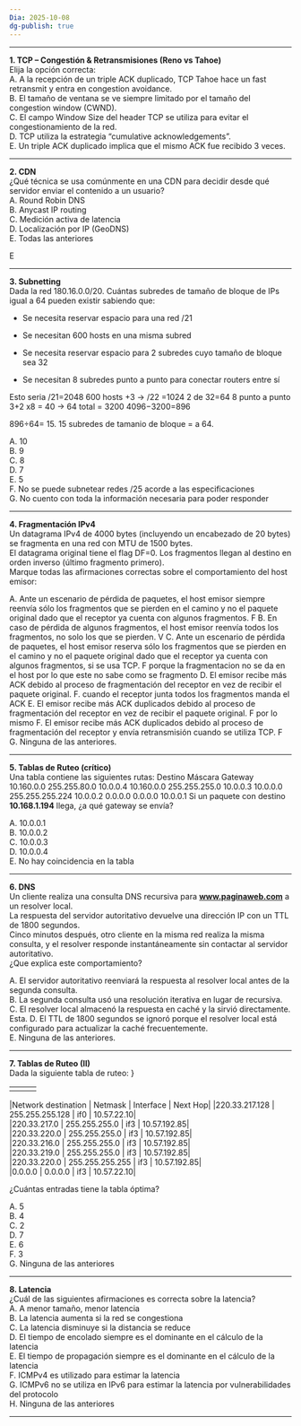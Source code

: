 ```yaml
---
Dia: 2025-10-08
dg-publish: true
---
```

---

**1. TCP – Congestión & Retransmisiones (Reno vs Tahoe)**  
Elija la opción correcta:  
A. A la recepción de un triple ACK duplicado, TCP Tahoe hace un fast retransmit y entra en congestion avoidance.  
B. El tamaño de ventana se ve siempre limitado por el tamaño del congestion window (CWND).  
C. El campo Window Size del header TCP se utiliza para evitar el congestionamiento de la red.  
D. TCP utiliza la estrategia “cumulative acknowledgements”.  
E. Un triple ACK duplicado implica que el mismo ACK fue recibido 3 veces.

---

**2. CDN**  
¿Qué técnica se usa comúnmente en una CDN para decidir desde qué servidor enviar el contenido a un usuario?  
A. Round Robin DNS  
B. Anycast IP routing  
C. Medición activa de latencia  
D. Localización por IP (GeoDNS)  
E. Todas las anteriores

E 

---

**3. Subnetting**  
Dada la red 180.16.0.0/20. Cuántas subredes de tamaño de bloque de IPs igual a 64 pueden existir sabiendo que:

- Se necesita reservar espacio para una red /21
    
- Se necesitan 600 hosts en una misma subred
    
- Se necesita reservar espacio para 2 subredes cuyo tamaño de bloque sea 32
    
- Se necesitan 8 subredes punto a punto para conectar routers entre sí
    

Esto seria /21=2048 
600 hosts +3 -> /22 =1024
2 de 32=64 
8 punto a punto 3+2 x8 = 40 -> 64
total = 3200
4096−3200=896

896÷64= 15. 15 subredes de tamanio de bloque = a 64.

A. 10  
B. 9  
C. 8  
D. 7  
E. 5  
F. No se puede subnetear redes /25 acorde a las especificaciones  
G. No cuento con toda la información necesaria para poder responder

---

**4. Fragmentación IPv4**  
Un datagrama IPv4 de 4000 bytes (incluyendo un encabezado de 20 bytes) se fragmenta en una red con MTU de 1500 bytes.  
El datagrama original tiene el flag DF=0. Los fragmentos llegan al destino en orden inverso (último fragmento primero).  
Marque todas las afirmaciones correctas sobre el comportamiento del host emisor:

A. Ante un escenario de pérdida de paquetes, el host emisor siempre reenvía sólo los fragmentos que se pierden en el camino y no el paquete original dado que el receptor ya cuenta con algunos fragmentos.  F
B. En caso de pérdida de algunos fragmentos, el host emisor reenvía todos los fragmentos, no solo los que se pierden.  V
C. Ante un escenario de pérdida de paquetes, el host emisor reserva sólo los fragmentos que se pierden en el camino y no el paquete original dado que el receptor ya cuenta con algunos fragmentos, si se usa TCP.  F porque la fragmentacion no se da en el host por lo que este no sabe como se fragmento
D. El emisor recibe más ACK debido al proceso de fragmentación del receptor en vez de recibir el paquete original.  F. cuando el receptor junta todos los fragmentos manda el ACK
E. El emisor recibe más ACK duplicados debido al proceso de fragmentación del receptor en vez de recibir el paquete original.  F por lo mismo
F. El emisor recibe más ACK duplicados debido al proceso de fragmentación del receptor y envía retransmisión cuando se utiliza TCP.  F
G. Ninguna de las anteriores.

---

**5. Tablas de Ruteo (crítico)**  
Una tabla contiene las siguientes rutas:
Destino      Máscara         Gateway
10.160.0.0   255.255.80.0    10.0.0.4
10.160.0.0   255.255.255.0   10.0.0.3
10.0.0.0     255.255.255.224 10.0.0.2
0.0.0.0      0.0.0.0         10.0.0.1
Si un paquete con destino **10.168.1.194** llega, ¿a qué gateway se envía?  

A. 10.0.0.1  
B. 10.0.0.2  
C. 10.0.0.3  
D. 10.0.0.4  
E. No hay coincidencia en la tabla  

---

**6. DNS**  
Un cliente realiza una consulta DNS recursiva para **www.paginaweb.com** a un resolver local.  
La respuesta del servidor autoritativo devuelve una dirección IP con un TTL de 1800 segundos.  
Cinco minutos después, otro cliente en la misma red realiza la misma consulta, y el resolver responde instantáneamente sin contactar al servidor autoritativo.  
¿Que explica este comportamiento?  

A. El servidor autoritativo reenviará la respuesta al resolver local antes de la segunda consulta.  
B. La segunda consulta usó una resolución iterativa en lugar de recursiva.  
C. El resolver local almacenó la respuesta en caché y la sirvió directamente.  Esta.
D. El TTL de 1800 segundos se ignoró porque el resolver local está configurado para actualizar la caché frecuentemente.  
E. Ninguna de las anteriores.  

---

**7. Tablas de Ruteo (II)**  
Dada la siguiente tabla de ruteo: }



|     |     |     |
| --- | --- | --- |
|     |     |     |

|Network destination | Netmask | Interface | Next Hop|
|220.33.217.128 | 255.255.255.128 | if0 | 10.57.22.10|  
|220.33.217.0 | 255.255.255.0 | if3 | 10.57.192.85|  
|220.33.220.0 | 255.255.255.0 | if3 | 10.57.192.85|  
|220.33.216.0 | 255.255.255.0 | if3 | 10.57.192.85|  
|220.33.219.0 | 255.255.255.0 | if3 | 10.57.192.85|  
|220.33.220.0 | 255.255.255.255 | if3 | 10.57.192.85|  
|0.0.0.0 | 0.0.0.0 | if3 | 10.57.22.10|

¿Cuántas entradas tiene la tabla óptima?  

A. 5  
B. 4  
C. 2  
D. 7  
E. 6  
F. 3  
G. Ninguna de las anteriores  

---

**8. Latencia**  
¿Cuál de las siguientes afirmaciones es correcta sobre la latencia?  
A. A menor tamaño, menor latencia  
B. La latencia aumenta si la red se congestiona  
C. La latencia disminuye si la distancia se reduce  
D. El tiempo de encolado siempre es el dominante en el cálculo de la latencia  
E. El tiempo de propagación siempre es el dominante en el cálculo de la latencia  
F. ICMPv4 es utilizado para estimar la latencia  
G. ICMPv6 no se utiliza en IPv6 para estimar la latencia por vulnerabilidades del protocolo  
H. Ninguna de las anteriores  

---


